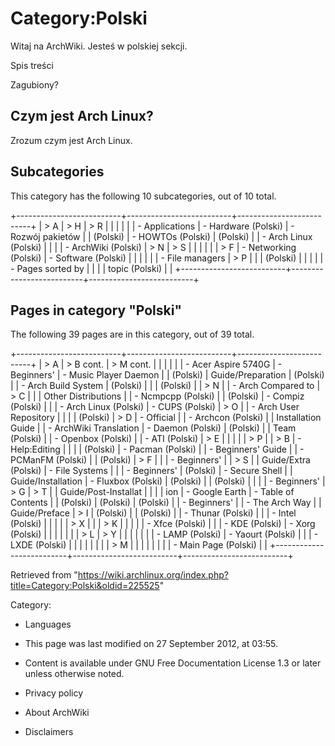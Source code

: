 Category:Polski
===============

Witaj na ArchWiki. Jesteś w polskiej sekcji.

Spis treści

Zagubiony?

Czym jest Arch Linux?
---------------------

Zrozum czym jest Arch Linux.

Subcategories
-------------

This category has the following 10 subcategories, out of 10 total.

+--------------------------+--------------------------+--------------------------+
| > A                      | > H                      | > R                      |
|                          |                          |                          |
| -   Applications         | -   Hardware (Polski)    | -   Rozwój pakietów      |
|     (Polski)             | -   HOWTOs (Polski)      |     (Polski)             |
| -   Arch Linux (Polski)  |                          |                          |
| -   ArchWiki (Polski)    | > N                      | > S                      |
|                          |                          |                          |
| > F                      | -   Networking (Polski)  | -   Software (Polski)    |
|                          |                          |                          |
| -   File managers        | > P                      |                          |
|     (Polski)             |                          |                          |
|                          | -   Pages sorted by      |                          |
|                          |     topic (Polski)       |                          |
+--------------------------+--------------------------+--------------------------+

Pages in category "Polski"
--------------------------

The following 39 pages are in this category, out of 39 total.

+--------------------------+--------------------------+--------------------------+
| > A                      | > B cont.                | > M cont.                |
|                          |                          |                          |
| -   Acer Aspire 5740G    | -   Beginners'           | -   Music Player Daemon  |
|     (Polski)             |     Guide/Preparation    |     (Polski)             |
| -   Arch Build System    |     (Polski)             |                          |
|     (Polski)             |                          | > N                      |
| -   Arch Compared to     | > C                      |                          |
|     Other Distributions  |                          | -   Ncmpcpp (Polski)     |
|     (Polski)             | -   Compiz (Polski)      |                          |
| -   Arch Linux (Polski)  | -   CUPS (Polski)        | > O                      |
| -   Arch User Repository |                          |                          |
|     (Polski)             | > D                      | -   Official             |
| -   Archcon (Polski)     |                          |     Installation Guide   |
| -   ArchWiki Translation | -   Daemon (Polski)      |     (Polski)             |
|     Team (Polski)        |                          | -   Openbox (Polski)     |
| -   ATI (Polski)         | > E                      |                          |
|                          |                          | > P                      |
| > B                      | -   Help:Editing         |                          |
|                          |     (Polski)             | -   Pacman (Polski)      |
| -   Beginners' Guide     |                          | -   PCManFM (Polski)     |
|     (Polski)             | > F                      |                          |
| -   Beginners'           |                          | > S                      |
|     Guide/Extra (Polski) | -   File Systems         |                          |
| -   Beginners'           |     (Polski)             | -   Secure Shell         |
|     Guide/Installation   | -   Fluxbox (Polski)     |     (Polski)             |
|     (Polski)             |                          |                          |
| -   Beginners'           | > G                      | > T                      |
|     Guide/Post-Installat |                          |                          |
| ion                      | -   Google Earth         | -   Table of Contents    |
|     (Polski)             |     (Polski)             |     (Polski)             |
| -   Beginners'           |                          | -   The Arch Way         |
|     Guide/Preface        | > I                      |     (Polski)             |
|     (Polski)             |                          | -   Thunar (Polski)      |
|                          | -   Intel (Polski)       |                          |
|                          |                          | > X                      |
|                          | > K                      |                          |
|                          |                          | -   Xfce (Polski)        |
|                          | -   KDE (Polski)         | -   Xorg (Polski)        |
|                          |                          |                          |
|                          | > L                      | > Y                      |
|                          |                          |                          |
|                          | -   LAMP (Polski)        | -   Yaourt (Polski)      |
|                          | -   LXDE (Polski)        |                          |
|                          |                          |                          |
|                          | > M                      |                          |
|                          |                          |                          |
|                          | -   Main Page (Polski)   |                          |
+--------------------------+--------------------------+--------------------------+

Retrieved from
"https://wiki.archlinux.org/index.php?title=Category:Polski&oldid=225525"

Category:

-   Languages

-   This page was last modified on 27 September 2012, at 03:55.
-   Content is available under GNU Free Documentation License 1.3 or
    later unless otherwise noted.
-   Privacy policy
-   About ArchWiki
-   Disclaimers
